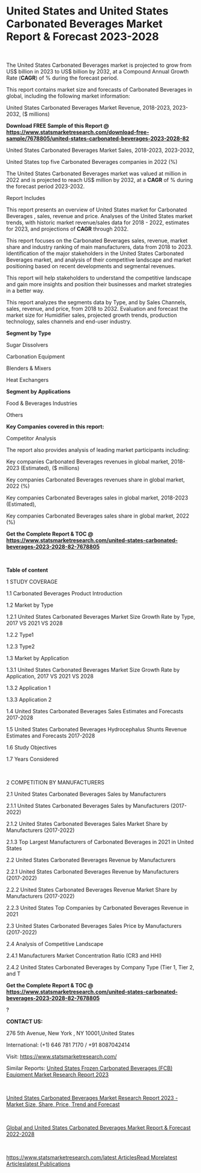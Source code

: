 <h1>United States and United States Carbonated Beverages Market Report & Forecast 2023-2028</h1><br/><p>The United States Carbonated Beverages market is projected to grow from US$ billion in 2023 to US$ billion by 2032, at a Compound Annual Growth Rate (<strong>CAGR</strong>) of % during the forecast period.</p>
 
 
 
 <p>This report contains market size and forecasts of Carbonated Beverages in global, including the following market information:</p>
 
 
 
 <p>United States Carbonated Beverages Market Revenue, 2018-2023, 2023-2032, ($ millions)</p>
 
 
 
 <p><strong>Download FREE Sample of this Report @ <a href="https://www.statsmarketresearch.com/download-free-sample/7678805/united-states-carbonated-beverages-2023-2028-82">https://www.statsmarketresearch.com/download-free-sample/7678805/united-states-carbonated-beverages-2023-2028-82</a></strong></p>
 
 
 
 <p>United States Carbonated Beverages Market Sales, 2018-2023, 2023-2032,</p>
 
 
 
 <p>United States top five Carbonated Beverages companies in 2022 (%)</p>
 
 
 
 <p>The United States Carbonated Beverages market was valued at million in 2022 and is projected to reach US$ million by 2032, at a <strong>CAGR</strong> of % during the forecast period 2023-2032.</p>
 
 
 
 <p>Report Includes</p>
 
 
 
 <p>This report presents an overview of United States market for Carbonated Beverages , sales, revenue and price. Analyses of the United States market trends, with historic market revenue/sales data for 2018 - 2022, estimates for 2023, and projections of <strong>CAGR</strong> through 2032.</p>
 
 
 
 <p>This report focuses on the Carbonated Beverages sales, revenue, market share and industry ranking of main manufacturers, data from 2018 to 2023. Identification of the major stakeholders in the United States Carbonated Beverages market, and analysis of their competitive landscape and market positioning based on recent developments and segmental revenues.</p>
 
 
 
 <p>This report will help stakeholders to understand the competitive landscape and gain more insights and position their businesses and market strategies in a better way.</p>
 
 
 
 <p>This report analyzes the segments data by Type, and by Sales Channels, sales, revenue, and price, from 2018 to 2032. Evaluation and forecast the market size for Humidifier sales, projected growth trends, production technology, sales channels and end-user industry.</p>
 
 
 
 <p><strong>Segment by Type</strong></p>
 
 
 
 <p>Sugar Dissolvers</p>
 
 
 
 <p>Carbonation Equipment</p>
 
 
 
 <p>Blenders & Mixers</p>
 
 
 
 <p>Heat Exchangers</p>
 
 
 
 <p><strong>Segment <strong><strong>by Applications</strong></strong></strong></p>
 
 
 
 <p>Food & Beverages Industries</p>
 
 
 
 <p>Others</p>
 
 
 
 <p><strong>Key Companies covered in this report:</strong></p>
 
 
 
 <p>Competitor Analysis</p>
 
 
 
 <p>The report also provides analysis of leading market participants including:</p>
 
 
 
 <p>Key companies Carbonated Beverages revenues in global market, 2018-2023 (Estimated), ($ millions)</p>
 
 
 
 <p>Key companies Carbonated Beverages revenues share in global market, 2022 (%)</p>
 
 
 
 <p>Key companies Carbonated Beverages sales in global market, 2018-2023 (Estimated),</p>
 
 
 
 <p>Key companies Carbonated Beverages sales share in global market, 2022 (%)</p>
 
 
 
 <div><b>Get the Complete Report & TOC @ <a href="https://www.statsmarketresearch.com/united-states-carbonated-beverages-2023-2028-82-7678805">https://www.statsmarketresearch.com/united-states-carbonated-beverages-2023-2028-82-7678805</a></b></div>
 
 
 
 <p><br />
 
 <b>Table of content</b></p>
 
 
 
 <p>1 STUDY COVERAGE<br />
 
 1.1 Carbonated Beverages Product Introduction<br />
 
 1.2 Market by Type<br />
 
 1.2.1 United States Carbonated Beverages Market Size Growth Rate by Type, 2017 VS 2021 VS 2028<br />
 
 1.2.2 Type1<br />
 
 1.2.3 Type2<br />
 
 1.3 Market by Application<br />
 
 1.3.1 United States Carbonated Beverages Market Size Growth Rate by Application, 2017 VS 2021 VS 2028<br />
 
 1.3.2 Application 1<br />
 
 1.3.3 Application 2<br />
 
 1.4 United States Carbonated Beverages Sales Estimates and Forecasts 2017-2028<br />
 
 1.5 United States Carbonated Beverages Hydrocephalus Shunts Revenue Estimates and Forecasts 2017-2028<br />
 
 1.6 Study Objectives<br />
 
 1.7 Years Considered<br />
 
 <br />
 
 2 COMPETITION BY MANUFACTURERS<br />
 
 2.1 United States Carbonated Beverages Sales by Manufacturers<br />
 
 2.1.1 United States Carbonated Beverages Sales by Manufacturers (2017-2022)<br />
 
 2.1.2 United States Carbonated Beverages Sales Market Share by Manufacturers (2017-2022)<br />
 
 2.1.3 Top Largest Manufacturers of Carbonated Beverages in 2021 in United States<br />
 
 2.2 United States Carbonated Beverages Revenue by Manufacturers<br />
 
 2.2.1 United States Carbonated Beverages Revenue by Manufacturers (2017-2022)<br />
 
 2.2.2 United States Carbonated Beverages Revenue Market Share by Manufacturers (2017-2022)<br />
 
 2.2.3 United States Top Companies by Carbonated Beverages Revenue in 2021<br />
 
 2.3 United States Carbonated Beverages Sales Price by Manufacturers (2017-2022)<br />
 
 2.4 Analysis of Competitive Landscape<br />
 
 2.4.1 Manufacturers Market Concentration Ratio (CR3 and HHI)<br />
 
 2.4.2 United States Carbonated Beverages by Company Type (Tier 1, Tier 2, and T</p>
 
 
 
 <div><b>Get the Complete Report & TOC @ <a href="https://www.statsmarketresearch.com/united-states-carbonated-beverages-2023-2028-82-7678805">https://www.statsmarketresearch.com/united-states-carbonated-beverages-2023-2028-82-7678805</a></b></div>
 
 
 
 <p>? </p>
 
 
 
 <p><b>CONTACT US:</b><br />
 
 276 5th Avenue, New York , NY 10001,United States<br />
 
 International: (+1) 646 781 7170 / +91 8087042414<br />
 
 Visit: <a href="https://www.statsmarketresearch.com/">https://www.statsmarketresearch.com/</a><br />
 
 Similar Reports: <a href="https://www.statsmarketresearch.com/united-states-carbonated-beverages-2023-2028-82-7678805">United States Frozen Carbonated Beverages (FCB) Equipment Market Research Report 2023</a><br />
 
 <br />
 
 <a href="https://www.statsmarketresearch.com/united-states-carbonated-beverages-2023-2028-82-7678805">United States Carbonated Beverages Market Research Report 2023 - Market Size, Share, Price, Trend and Forecast</a><br />
 
 <br />
 
 <a href="https://www.statsmarketresearch.com/united-states-carbonated-beverages-2023-2028-82-7678805">Global and United States Carbonated Beverages Market Report & Forecast 2022-2028</a><br />
 
 <br />
 
 <a href="https://gyeongbokgung.com">https://www.statsmarketresearch.com/</a><a href="https://hallyeomaritime.com">latest Articles</a><a href="https://jingwansa.com">Read More</a><a href="https://nguoiviet.jp/">latest Articles</a><a href="https://www.intelmarketresearch.com/">latest Publications</a></p>